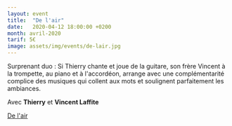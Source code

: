 ```yaml
---
layout: event
title:  "De l'air"
date:   2020-04-12 18:00:00 +0200
month: avril-2020
tarif: 5€
image: assets/img/events/de-lair.jpg
---
```


Surprenant duo : Si Thierry chante et joue de la guitare, son frère Vincent à la trompette, au piano et à l'accordéon, arrange avec une complémentarité complice des musiques qui collent aux mots et soulignent parfaitement les ambiances.

Avec **Thierry** et **Vincent Laffite**

[De l'air](https://www.facebook.com/pg/De-Lair-109144049791884/about/?ref=page_internal)
